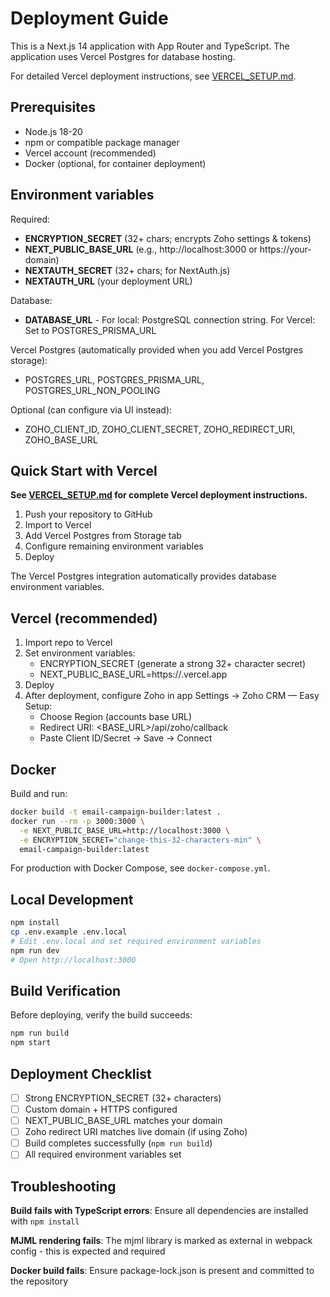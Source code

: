 # Deployment Guide

This is a Next.js 14 application with App Router and TypeScript. The application uses Vercel Postgres for database hosting.

For detailed Vercel deployment instructions, see [VERCEL_SETUP.md](VERCEL_SETUP.md).

## Prerequisites

- Node.js 18-20
- npm or compatible package manager
- Vercel account (recommended)
- Docker (optional, for container deployment)

## Environment variables

Required:
- **ENCRYPTION_SECRET** (32+ chars; encrypts Zoho settings & tokens)
- **NEXT_PUBLIC_BASE_URL** (e.g., http://localhost:3000 or https://your-domain)
- **NEXTAUTH_SECRET** (32+ chars; for NextAuth.js)
- **NEXTAUTH_URL** (your deployment URL)

Database:
- **DATABASE_URL** - For local: PostgreSQL connection string. For Vercel: Set to POSTGRES_PRISMA_URL

Vercel Postgres (automatically provided when you add Vercel Postgres storage):
- POSTGRES_URL, POSTGRES_PRISMA_URL, POSTGRES_URL_NON_POOLING

Optional (can configure via UI instead):
- ZOHO_CLIENT_ID, ZOHO_CLIENT_SECRET, ZOHO_REDIRECT_URI, ZOHO_BASE_URL

## Quick Start with Vercel

**See [VERCEL_SETUP.md](VERCEL_SETUP.md) for complete Vercel deployment instructions.**

1. Push your repository to GitHub
2. Import to Vercel
3. Add Vercel Postgres from Storage tab
4. Configure remaining environment variables
5. Deploy

The Vercel Postgres integration automatically provides database environment variables.

## Vercel (recommended)

1. Import repo to Vercel
2. Set environment variables:
   - ENCRYPTION_SECRET (generate a strong 32+ character secret)
   - NEXT_PUBLIC_BASE_URL=https://<your-vercel>.vercel.app
3. Deploy
4. After deployment, configure Zoho in app Settings → Zoho CRM — Easy Setup:
   - Choose Region (accounts base URL)
   - Redirect URI: <BASE_URL>/api/zoho/callback
   - Paste Client ID/Secret → Save → Connect

## Docker

Build and run:
```bash
docker build -t email-campaign-builder:latest .
docker run --rm -p 3000:3000 \
  -e NEXT_PUBLIC_BASE_URL=http://localhost:3000 \
  -e ENCRYPTION_SECRET="change-this-32-characters-min" \
  email-campaign-builder:latest
```

For production with Docker Compose, see `docker-compose.yml`.

## Local Development

```bash
npm install
cp .env.example .env.local
# Edit .env.local and set required environment variables
npm run dev
# Open http://localhost:3000
```

## Build Verification

Before deploying, verify the build succeeds:
```bash
npm run build
npm start
```

## Deployment Checklist

- [ ] Strong ENCRYPTION_SECRET (32+ characters)
- [ ] Custom domain + HTTPS configured
- [ ] NEXT_PUBLIC_BASE_URL matches your domain
- [ ] Zoho redirect URI matches live domain (if using Zoho)
- [ ] Build completes successfully (`npm run build`)
- [ ] All required environment variables set

## Troubleshooting

**Build fails with TypeScript errors**: Ensure all dependencies are installed with `npm install`

**MJML rendering fails**: The mjml library is marked as external in webpack config - this is expected and required

**Docker build fails**: Ensure package-lock.json is present and committed to the repository
